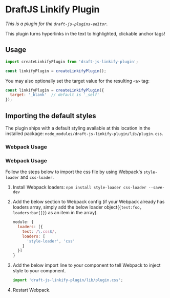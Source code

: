 # DraftJS Linkify Plugin

*This is a plugin for the `draft-js-plugins-editor`.*

This plugin turns hyperlinks in the text to highlighted, clickable anchor tags!

## Usage

```js
import createLinkifyPlugin from 'draft-js-linkify-plugin';

const linkifyPlugin = createLinkifyPlugin();
```

You may also optionally set the target value for the resulting `<a>` tag:

```js
const linkifyPlugin = createLinkifyPlugin({
  target: '_blank'  // default is '_self'
});
```

## Importing the default styles

The plugin ships with a default styling available at this location in the installed package:
`node_modules/draft-js-linkify-plugin/lib/plugin.css`.

### Webpack Usage

### Webpack Usage
Follow the steps below to import the css file by using Webpack's `style-loader` and `css-loader`. 

1. Install Webpack loaders: `npm install style-loader css-loader --save-dev`
2. Add the below section to Webpack config (if your Webpack already has loaders array, simply add the below loader object(`{test:foo, loaders:bar[]}`) as an item in the array).

    ```js
    module: {
      loaders: [{
        test: /\.css$/,
        loaders: [
          'style-loader', 'css'
        ]
      }]
    }
    ```

3. Add the below import line to your component to tell Webpack to inject style to your component.

    ```js
    import 'draft-js-linkify-plugin/lib/plugin.css';
    ```
4. Restart Webpack.
